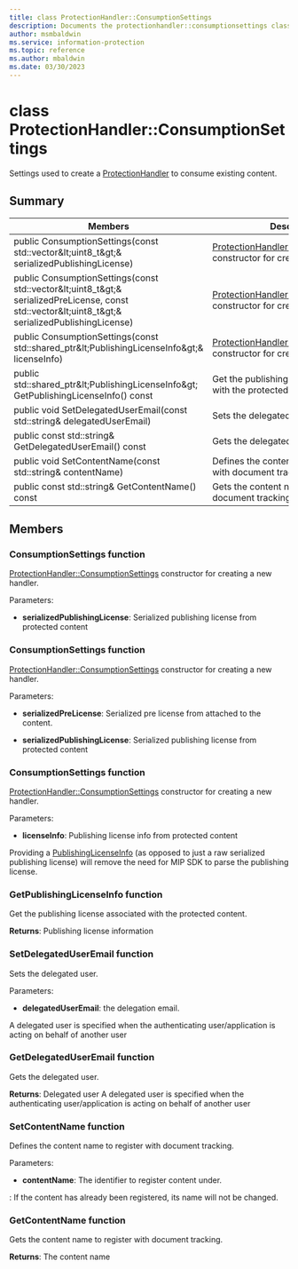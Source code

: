 ```yaml
---
title: class ProtectionHandler::ConsumptionSettings 
description: Documents the protectionhandler::consumptionsettings class of the Microsoft Information Protection (MIP) SDK.
author: msmbaldwin
ms.service: information-protection
ms.topic: reference
ms.author: mbaldwin
ms.date: 03/30/2023
---
```


# class ProtectionHandler::ConsumptionSettings 
Settings used to create a [ProtectionHandler](class_mip_protectionhandler.md) to consume existing content.
  
## Summary
 Members                        | Descriptions                                
--------------------------------|---------------------------------------------
public ConsumptionSettings(const std::vector\&lt;uint8_t\&gt;& serializedPublishingLicense)  |  [ProtectionHandler::ConsumptionSettings](#class_protection_handler_1_1_consumption_settings) constructor for creating a new handler.
public ConsumptionSettings(const std::vector\&lt;uint8_t\&gt;& serializedPreLicense, const std::vector\&lt;uint8_t\&gt;& serializedPublishingLicense)  |  [ProtectionHandler::ConsumptionSettings](class_mip_protectionhandler_consumptionsettings.md) constructor for creating a new handler.
public ConsumptionSettings(const std::shared_ptr\&lt;PublishingLicenseInfo\&gt;& licenseInfo)  |  [ProtectionHandler::ConsumptionSettings](class_mip_protectionhandler_consumptionsettings.md) constructor for creating a new handler.
public std::shared_ptr\&lt;PublishingLicenseInfo\&gt; GetPublishingLicenseInfo() const  |  Get the publishing license associated with the protected content.
public void SetDelegatedUserEmail(const std::string& delegatedUserEmail)  |  Sets the delegated user.
public const std::string& GetDelegatedUserEmail() const  |  Gets the delegated user.
public void SetContentName(const std::string& contentName)  |  Defines the content name to register with document tracking.
public const std::string& GetContentName() const  |  Gets the content name to register with document tracking.
  
## Members
  
### ConsumptionSettings function
[ProtectionHandler::ConsumptionSettings](class_mip_protectionhandler_consumptionsettings.md) constructor for creating a new handler.

Parameters:  
* **serializedPublishingLicense**: Serialized publishing license from protected content


  
### ConsumptionSettings function
[ProtectionHandler::ConsumptionSettings](class_mip_protectionhandler_consumptionsettings.md) constructor for creating a new handler.

Parameters:  
* **serializedPreLicense**: Serialized pre license from attached to the content. 


* **serializedPublishingLicense**: Serialized publishing license from protected content


  
### ConsumptionSettings function
[ProtectionHandler::ConsumptionSettings](class_mip_protectionhandler_consumptionsettings.md) constructor for creating a new handler.

Parameters:  
* **licenseInfo**: Publishing license info from protected content


Providing a [PublishingLicenseInfo](#class_publishing_license_info) (as opposed to just a raw serialized publishing license) will remove the need for MIP SDK to parse the publishing license.
  
### GetPublishingLicenseInfo function
Get the publishing license associated with the protected content.

  
**Returns**: Publishing license information
  
### SetDelegatedUserEmail function
Sets the delegated user.

Parameters:  
* **delegatedUserEmail**: the delegation email.


A delegated user is specified when the authenticating user/application is acting on behalf of another user
  
### GetDelegatedUserEmail function
Gets the delegated user.

  
**Returns**: Delegated user
A delegated user is specified when the authenticating user/application is acting on behalf of another user
  
### SetContentName function
Defines the content name to register with document tracking.

Parameters:  
* **contentName**: The identifier to register content under.


: If the content has already been registered, its name will not be changed.
  
### GetContentName function
Gets the content name to register with document tracking.

  
**Returns**: The content name